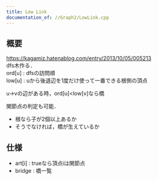 ```yaml
---
title: Low Link
documentation_of: //Graph2/LowLink.cpp
---
```


## 概要  
https://kagamiz.hatenablog.com/entry/2013/10/05/005213  
dfs木作る．  
ord[u] : dfsの訪問順  
low[u] : uから後退辺を1度だけ使って一番できる根側の頂点  

u->vの辺がある時，ord[u]<low[v]なら橋  

関節点の判定も可能．  
- 根なら子が2個以上あるか  
- そうでなければ，橋が生えているか  

## 仕様  
- art[i] : trueなら頂点iは関節点  
- bridge : 橋一覧  
